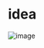 # idea

![image](https://github.com/Jimmy01240397/CTF-writeup/assets/57281249/aa6723b6-9a12-4cab-ace5-5a7174d72fe6)
